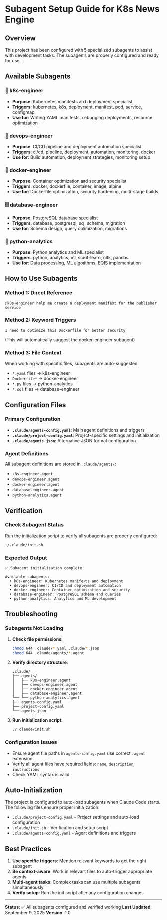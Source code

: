 # Subagent Setup Guide for K8s News Engine

## Overview
This project has been configured with 5 specialized subagents to assist with development tasks. The subagents are properly configured and ready for use.

## Available Subagents

### 🚀 k8s-engineer
- **Purpose**: Kubernetes manifests and deployment specialist
- **Triggers**: kubernetes, k8s, deployment, manifest, pod, service, configmap
- **Use for**: Writing YAML manifests, debugging deployments, resource optimization

### 🔧 devops-engineer  
- **Purpose**: CI/CD pipeline and deployment automation specialist
- **Triggers**: ci/cd, pipeline, deployment, automation, monitoring, docker
- **Use for**: Build automation, deployment strategies, monitoring setup

### 🐳 docker-engineer
- **Purpose**: Container optimization and security specialist  
- **Triggers**: docker, dockerfile, container, image, alpine
- **Use for**: Dockerfile optimization, security hardening, multi-stage builds

### 🗄️ database-engineer
- **Purpose**: PostgreSQL database specialist
- **Triggers**: database, postgresql, sql, schema, migration
- **Use for**: Schema design, query optimization, migrations

### 🐍 python-analytics
- **Purpose**: Python analytics and ML specialist
- **Triggers**: python, analytics, ml, scikit-learn, nltk, pandas
- **Use for**: Data processing, ML algorithms, EQIS implementation

## How to Use Subagents

### Method 1: Direct Reference
```
@k8s-engineer help me create a deployment manifest for the publisher service
```

### Method 2: Keyword Triggers
```
I need to optimize this Dockerfile for better security
```
(This will automatically suggest the docker-engineer subagent)

### Method 3: File Context
When working with specific files, subagents are auto-suggested:
- `*.yaml` files → k8s-engineer
- `Dockerfile*` → docker-engineer  
- `*.py` files → python-analytics
- `*.sql` files → database-engineer

## Configuration Files

### Primary Configuration
- **`.claude/agents-config.yaml`**: Main agent definitions and triggers
- **`.claude/project-config.yaml`**: Project-specific settings and initialization
- **`.claude/agents.json`**: Alternative JSON format configuration

### Agent Definitions
All subagent definitions are stored in `.claude/agents/`:
- `k8s-engineer.agent`
- `devops-engineer.agent`
- `docker-engineer.agent`
- `database-engineer.agent`
- `python-analytics.agent`

## Verification

### Check Subagent Status
Run the initialization script to verify all subagents are properly configured:
```bash
./.claude/init.sh
```

### Expected Output
```
✅ Subagent initialization complete!

Available subagents:
  • k8s-engineer: Kubernetes manifests and deployment
  • devops-engineer: CI/CD and deployment automation
  • docker-engineer: Container optimization and security
  • database-engineer: PostgreSQL schema and queries
  • python-analytics: Analytics and ML development
```

## Troubleshooting

### Subagents Not Loading
1. **Check file permissions**:
   ```bash
   chmod 644 .claude/*.yaml .claude/*.json
   chmod 644 .claude/agents/*.agent
   ```

2. **Verify directory structure**:
   ```
   .claude/
   ├── agents/
   │   ├── k8s-engineer.agent
   │   ├── devops-engineer.agent
   │   ├── docker-engineer.agent
   │   ├── database-engineer.agent
   └── └── python-analytics.agent
   ├── agents-config.yaml
   ├── project-config.yaml
   └── agents.json
   ```

3. **Run initialization script**:
   ```bash
   ./.claude/init.sh
   ```

### Configuration Issues
- Ensure agent file paths in `agents-config.yaml` use correct `.agent` extension
- Verify all agent files have required fields: `name`, `description`, `instructions`
- Check YAML syntax is valid

## Auto-Initialization
The project is configured to auto-load subagents when Claude Code starts. The following files ensure proper initialization:

- `.claude/project-config.yaml` - Project settings and auto-load configuration
- `.claude/init.sh` - Verification and setup script
- `.claude/agents-config.yaml` - Agent definitions and triggers

## Best Practices

1. **Use specific triggers**: Mention relevant keywords to get the right subagent
2. **Be context-aware**: Work in relevant files to auto-trigger appropriate agents  
3. **Multi-agent tasks**: Complex tasks can use multiple subagents simultaneously
4. **Verify setup**: Run the init script after any configuration changes

---

**Status**: ✅ All subagents configured and verified working
**Last Updated**: September 9, 2025
**Version**: 1.0
